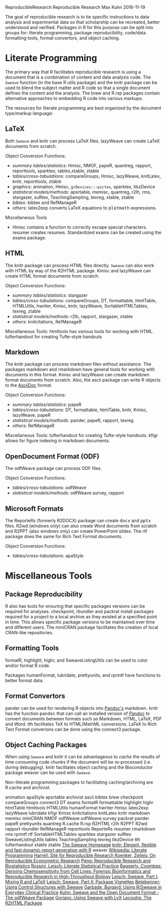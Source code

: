 <CRANTaskView>

  <name>ReproducibleResearch</name>
  <topic>Reproducible Research</topic>
  <maintainer email="mxkuhn@gmail.com">Max Kuhn</maintainer>
  <version>2016-11-19</version>
  
  <info>
    <p>
      The goal of reproducible research is to tie specific instructions to data analysis and experimental data so that scholarship can be recreated, better understood and verified. Packages in R for this purpose can be split into groups for: literate programming, package reproducibility, code/data formatting tools, format convertors, and object caching. 
    </p>
    <h1>Literate Programming</h1>
    <p>
      The primary way that R facilitates reproducible research is using a document that is a combination of content and data analysis code. The <code>Sweave</code> function (in the base R utils package) and the <pkg>knitr</pkg> package can be used to blend the subject matter and R code so that a single document defines the content and the analysis. The <pkg>brew</pkg>  and <pkg>R.rsp</pkg> packages contain alternative approaches to embedding R code into various markups.
    </p>
    <p>
      The resources for literate programming are best organized by the document type/markup language:
    </p> 
    <h2>
      LaTeX
    </h2>
      <p>
        Both <code>Sweave</code> and <pkg>knitr</pkg> can process LaTeX files. <pkg>lazyWeave</pkg> can create LaTeX documents from scratch. 
      </p>
      <p>
        Object Conversion Functions:
      </p>
        <ul>
          <li>
            <i>summary tables/statistics</i>: <pkg>Hmisc</pkg>, <pkg>NMOF</pkg>, <pkg>papeR</pkg>, <pkg>quantreg</pkg>, <pkg>rapport</pkg>, <pkg>reporttools</pkg>, <pkg>sparktex</pkg>, <pkg>tables</pkg>,<pkg>xtable</pkg>, <pkg>ztable</pkg>
          </li>    
          <li>
            <i>tables/cross-tabulations</i>: <pkg>compareGroups</pkg>, <pkg>Hmisc</pkg>, <pkg>lazyWeave</pkg>, <pkg>knitLatex</pkg>, <pkg>knitr</pkg>, <pkg>reporttools</pkg>, <pkg>ztable</pkg>
          </li>      
          <li>
            <i>graphics</i>: <pkg>animation</pkg>, <pkg>Hmisc</pkg>, <code>grDevices:::pictex</code>, <pkg>sparktex</pkg>, <pkg>tikzDevice</pkg> 
          </li>    
          <li>
            <i>statistical models/methods</i>: <pkg>apsrtable</pkg>, <pkg>memisc</pkg>, <pkg>quantreg</pkg>,  <pkg>r2lh</pkg>, <pkg>rms</pkg>, <pkg>stargazer</pkg>, <pkg>suRtex</pkg>, <pkg>TeachingSampling</pkg>, <pkg>texreg</pkg>, <pkg>xtable</pkg>, <pkg>ztable</pkg>
          </li> 
          <li>
            <i>bibtex</i>: <pkg>bibtex</pkg> and <pkg>RefManageR</pkg>
          </li> 
          <li>
            <i>others</i>: <pkg>latex2exp</pkg> converts LaTeX equations to <tt>plotmath</tt> expressions. 
          </li>                                                   
        </ul>  
      <p>
        Miscellaneous Tools
      </p>
        <ul>
          <li>
            <pkg>Hmisc</pkg> contains a function to correctly escape special characters. <pkg>resumer</pkg> creates resumes. Standardized exams can be created using the <pkg>exams</pkg> package.
          </li>                                                   
        </ul> 
   <h2>
      HTML
    </h2>
      <p>
        The <pkg>knitr</pkg> package can process HTML files directly.  <code>Sweave</code> can also work with HTML by way of the <pkg>R2HTML</pkg> package. <pkg>Kmisc</pkg>  and <pkg>lazyWeave</pkg> can create HTML format documents from scratch.  
      </p>
      <p>
        Object Conversion Functions:
      </p>
        <ul>
          <li>
            <i>summary tables/statistics</i>: <pkg>stargazer</pkg>
          </li>    
          <li>
            <i>tables/cross-tabulations</i>: <pkg>compareGroups</pkg>, <pkg>DT</pkg>,  <pkg>formattable</pkg>, <pkg>htmlTable</pkg>, <pkg>HTMLUtils</pkg>, <pkg>hwriter</pkg>, <pkg>Kmisc</pkg>, <pkg>knitr</pkg>, <pkg>lazyWeave</pkg>, <pkg>SortableHTMLTables</pkg>, <pkg>texreg</pkg>, <pkg>ztable</pkg>
          </li>      
          <li>
            <i>statistical models/methods</i>: <pkg>r2lh</pkg>, <pkg>rapport</pkg>, <pkg>stargazer</pkg>, <pkg>xtable</pkg>
          </li> 
          <li>
            <i>others</i>: <pkg>knitcitations</pkg>, <pkg>RefManageR</pkg>
          </li>                                                   
        </ul>  
      <p>
        Miscellaneous Tools: <pkg>htmltools</pkg> has various tools for working with HTML. <pkg>tufterhandout</pkg> for creating Tufte-style handouts
      </p>

   <h2>
      Markdown
    </h2>
      <p>
        The <pkg>knitr</pkg> package can process markdown files without assistance. The packages  <pkg>markdown</pkg> and <pkg>rmarkdown</pkg> have general tools for working with documents in this format. <pkg>Kmisc</pkg> and <pkg>lazyWeave</pkg> can create markdown format documents from scratch. Also, the <pkg>ascii</pkg> package can write R objects to the <a href="http://www.methods.co.nz/asciidoc/">AsciiDoc</a> format. 
      </p>
      <p>
        Object Conversion Functions:
      </p>
        <ul>
          <li>
            <i>summary tables/statistics</i>: <pkg>papeR</pkg>
          </li>    
          <li>
            <i>tables/cross-tabulations</i>:  <pkg>DT</pkg>, <pkg>formattable</pkg>, <pkg>htmlTable</pkg>, <pkg>knitr</pkg>, <pkg>Kmisc</pkg>, <pkg>lazyWeave</pkg>, <pkg>papeR</pkg>
          </li>        
          <li>
            <i>statistical models/methods</i>: <pkg>pander</pkg>, <pkg>papeR</pkg>, <pkg>rapport</pkg>, <pkg>texreg</pkg>
          </li> 
          <li>
            <i>others</i>: <pkg>RefManageR</pkg>
          </li>                                                   
        </ul>  
      <p>
        Miscellaneous Tools: <pkg>tufterhandout</pkg> for creating Tufte-style handouts. <pkg>kfigr</pkg> allows for figure indexing in markdown documents. 
      </p>

   <h2>
      OpenDocument Format (ODF)
    </h2>
      <p>
        The <pkg>odfWeave</pkg> package can process ODF files.  
      </p>
      <p>
        Object Conversion Functions:
      </p>
        <ul>
          <li>
            <i>tables/cross-tabulations</i>: <pkg>odfWeave</pkg>
          </li>        
          <li>
            <i>statistical models/methods</i>: <pkg>odfWeave.survey</pkg>, <pkg>rapport</pkg>
          </li>                                                  
        </ul>  

   <h2>
    Microsoft Formats
   </h2>
   <p>
    The <pkg>ReporteRs</pkg> (formerly R2DOCX) package can create <tt>docx</tt> and <tt>pptx</tt> files.  <pkg>R2wd</pkg> (windows only) can also create Word documents from scratch and <pkg>R2PPT</pkg> (also windows only) can create PowerPoint slides. The <pkg>rtf</pkg> package does the same for Rich Text Format documents. 
   </p>
   <p>
    Object Conversion Functions:
   </p>
   <ul>   
    <li>
      <i>tables/cross-tabulations</i>: <pkg>apaStyle</pkg>
    </li>
   </ul>  

   <h1>
     Miscellaneous Tools
   </h1>     

   <h2>Package Reproducibility</h2>    
   <p> 
     R also has tools for ensuring that specific packages versions can be required for analyses. <pkg>checkpoint</pkg>, <pkg>rbundler</pkg> and <pkg>packrat</pkg> install packages required for a project to a local archive as they existed at a specified point in time. This allows specific package versions to be maintained over time and different users. The <pkg>miniCRAN</pkg> package facilitates the creation of local CRAN-like repositories. 
   </p>

   <h2>Formatting Tools</h2> 
   <p>
    <pkg>formatR</pkg>, <pkg>highlight</pkg>, <pkg>highr</pkg>, and <pkg>SweaveListingUtils</pkg> can be used to color and/or format R code.                                                 
   </p>  
   <p>
    Packages <pkg>humanFormat</pkg>, <pkg>lubridate</pkg>, <pkg>prettyunits</pkg>, and <pkg>rprintf</pkg> have functions to better format data. 
   </p>

   <h2>Format Convertors </h2> 
   <p>
    <pkg>pander</pkg> can be used for rendering R objects into <a href="http://pandoc.org/">Pandoc's</a> markdown. <pkg>knitr</pkg> has the function <tt>pandoc</tt> that can call an installed version of <a href="http://pandoc.org/">Pandoc</a> to convert documents between formats such as Markdown, HTML, LaTeX, PDF and Word. <pkg>tth</pkg> facilitates TeX to HTML/MathML conversions. LaTeX to Rich Text Format converions can be done using the <pkg>connect3</pkg> package. 
   </p>   

   <h2>Object Caching Packages</h2> 
   <p>
    When using <code>Sweave</code> and <pkg>knitr</pkg> it can be advantageous to <i>cache</i> the results of time consuming code chunks if the document will be re-processed (i.e. during debugging). <pkg>knitr</pkg> facilitates object caching and the Bioconductor package <bioc>weaver</bioc> can be used with <code>Sweave</code>.
   </p>   
   <p>
   Non-literate programming packages to facilitating caching/archiving are <pkg>R.cache</pkg> and <pkg>archivist</pkg>.
   </p>
  </info>

  <packagelist>
    <pkg>animation</pkg> 
    <pkg>apaStyle</pkg>  
    <pkg>apsrtable</pkg>
    <pkg>archivist</pkg>    
    <pkg>ascii</pkg>
    <pkg>bibtex</pkg>
    <pkg>brew</pkg>
    <pkg>checkpoint</pkg>   
    <pkg>compareGroups</pkg>
    <pkg>connect3</pkg>
    <pkg>DT</pkg>
    <pkg>exams</pkg>
    <pkg>formatR</pkg>
    <pkg>formattable</pkg>   
    <pkg>highlight</pkg>    
    <pkg>highr</pkg>      
    <pkg>htmlTable</pkg>
    <pkg>htmltools</pkg> 
    <pkg>HTMLUtils</pkg>
    <pkg>humanFormat</pkg>
    <pkg>hwriter</pkg>
    <pkg priority="core">Hmisc</pkg>
    <pkg>latex2exp</pkg>
    <pkg>lazyWeave</pkg>   
    <pkg>lubridate</pkg>    
    <pkg>kfigr</pkg>
    <pkg>Kmisc</pkg>
    <pkg>knitcitations</pkg>
    <pkg>knitLatex</pkg>
    <pkg priority="core">knitr</pkg>
    <pkg>markdown</pkg>
    <pkg>memisc</pkg>
    <pkg>miniCRAN</pkg>
    <pkg>NMOF</pkg>
    <pkg>odfWeave</pkg>
    <pkg>odfWeave.survey</pkg>
    <pkg>packrat</pkg>       
    <pkg>pander</pkg>
    <pkg>papeR</pkg>
    <pkg>prettyunits</pkg>
    <pkg>quantreg</pkg>
    <pkg>R.cache</pkg>
    <pkg>R.rsp</pkg>
    <pkg priority="core">R2HTML</pkg>
    <pkg>r2lh</pkg>
    <pkg>R2PPT</pkg>
    <pkg>R2wd</pkg>
    <pkg>rapport</pkg>
    <pkg>rbundler</pkg>
    <pkg>RefManageR</pkg>
    <pkg>reporttools</pkg>    
    <pkg>ReporteRs</pkg>
    <pkg>resumer</pkg>
    <pkg>rmarkdown</pkg>
    <pkg priority="core">rms</pkg>
    <pkg>rprintf</pkg>
    <pkg>rtf</pkg>
    <pkg>SortableHTMLTables</pkg>
    <pkg>sparktex</pkg>
    <pkg>stargazer</pkg>
    <pkg>suRtex</pkg>
    <pkg>SweaveListingUtils</pkg>
    <pkg>tables</pkg>
    <pkg>TeachingSampling</pkg>
    <pkg>texreg</pkg>
    <pkg>tikzDevice</pkg>
    <pkg>tth</pkg>
    <pkg>tufterhandout</pkg>
    <pkg priority="core">xtable</pkg>
    <pkg>ztable</pkg>
  </packagelist>

  <links>
    <a href="http://www.statistik.uni-muenchen.de/~leisch/Sweave/">The Sweave Homepage</a>
    <a href="http://yihui.name/knitr/">knitr: Elegant, flexible and fast dynamic report generation with R</a>
    <bioc>weaver</bioc>
    <a href="http://en.wikipedia.org/wiki/Literate_Programming">Wikipedia: Literate Programming</a>
    <a href="http://biostat.mc.vanderbilt.edu/wiki/Main/StatReport">Harrell: Site for Reproducible Research </a>
    <a href="http://www.econ.uiuc.edu/~roger/research/repro/">Koenker, Zeileis: On Reproducible Econometric Research</a>
    <a href="http://biostatistics.oxfordjournals.org/cgi/reprint/10/3/405">Peng: Reproducible Research and Biostatistics</a>
    <a href="http://www.bepress.com/uwbiostat/paper194/">Rossini, Leisch: Literate Statistical Practice</a>
    <a href="http://dx.doi.org/10.1214/09-AOAS291">Baggerly, Coombes: Deriving Chemosensitivity from Cell Lines: Forensic Bioinformatics and Reproducible Research in High-Throughput Biology</a>
    <a href="http://www.R-project.org/doc/Rnews/Rnews_2002-3.pdf">Leisch: Sweave, Part I: Mixing R and LaTeX</a>
    <a href="http://www.R-project.org/doc/Rnews/Rnews_2003-2.pdf">Leisch: Sweave, Part II: Package Vignettes</a>
    <a href="http://www.R-project.org/doc/Rnews/Rnews_2005-1.pdf">Betebenner: Using Control Structures with Sweave</a>
    <a href="http://www.R-project.org/doc/Rnews/Rnews_2006-2.pdf">Garbade, Burgard: Using R/Sweave in Everyday Clinical Practice</a>
    <a href="http://www.R-project.org/doc/Rnews/Rnews_2006-4.pdf">Kuhn: Sweave and the Open Document Format - The odfWeave Package</a>
    <a href="http://www.R-project.org/doc/Rnews/Rnews_2008-1.pdf">Gorjanc: Using Sweave with LyX</a>
    <a href="http://www.R-project.org/doc/Rnews/Rnews_2003-3.pdf">Lecoutre: The R2HTML Package</a>
  </links>



</CRANTaskView>
